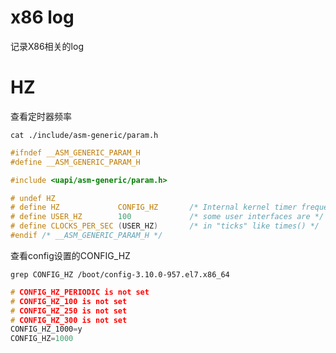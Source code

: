 x86 log
======================
记录X86相关的log

# HZ
查看定时器频率
```
cat ./include/asm-generic/param.h
```
```C
#ifndef __ASM_GENERIC_PARAM_H
#define __ASM_GENERIC_PARAM_H

#include <uapi/asm-generic/param.h>

# undef HZ
# define HZ             CONFIG_HZ       /* Internal kernel timer frequency */
# define USER_HZ        100             /* some user interfaces are */
# define CLOCKS_PER_SEC (USER_HZ)       /* in "ticks" like times() */
#endif /* __ASM_GENERIC_PARAM_H */
```
查看config设置的CONFIG_HZ
```
grep CONFIG_HZ /boot/config-3.10.0-957.el7.x86_64
```
```C
# CONFIG_HZ_PERIODIC is not set
# CONFIG_HZ_100 is not set
# CONFIG_HZ_250 is not set
# CONFIG_HZ_300 is not set
CONFIG_HZ_1000=y
CONFIG_HZ=1000
```